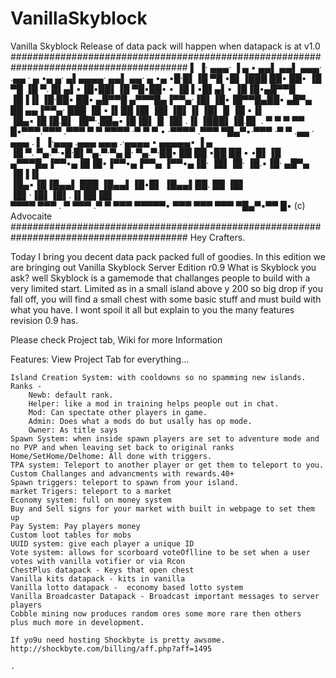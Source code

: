 # VanillaSkyblock
Vanilla Skyblock Release of data pack will happen when datapack is at v1.0
########################################################################################
 ▌ ▐· ▄▄▄·  ▐ ▄ ▪  ▄▄▌  ▄▄▌   ▄▄▄·     .▄▄ · ▄ •▄  ▄· ▄▌▄▄▄▄· ▄▄▌         ▄▄· ▄ •▄ 
▪█·█▌▐█ ▀█ •█▌▐███ ██•  ██•  ▐█ ▀█     ▐█ ▀. █▌▄▌▪▐█▪██▌▐█ ▀█▪██•  ▪     ▐█ ▌▪█▌▄▌▪
▐█▐█•▄█▀▀█ ▐█▐▐▌▐█·██▪  ██▪  ▄█▀▀█     ▄▀▀▀█▄▐▀▀▄·▐█▌▐█▪▐█▀▀█▄██▪   ▄█▀▄ ██ ▄▄▐▀▀▄·
 ███ ▐█ ▪▐▌██▐█▌▐█▌▐█▌▐▌▐█▌▐▌▐█ ▪▐▌    ▐█▄▪▐█▐█.█▌ ▐█▀·.██▄▪▐█▐█▌▐▌▐█▌.▐▌▐███▌▐█.█▌
. ▀   ▀  ▀ ▀▀ █▪▀▀▀.▀▀▀ .▀▀▀  ▀  ▀      ▀▀▀▀ ·▀  ▀  ▀ • ·▀▀▀▀ .▀▀▀  ▀█▄▀▪·▀▀▀ ·▀  ▀
        .▄▄ · ▄▄▄ . ▌ ▐·▄▄▄ .▄▄▄      ▄▄▄ .·▄▄▄▄  ▪  ▄▄▄▄▄▪         ▐ ▄            
        ▐█ ▀. ▀▄.▀·▪█·█▌▀▄.▀·▀▄ █·    ▀▄.▀·██▪ ██ ██ •██  ██ ▪     •█▌▐█           
        ▄▀▀▀█▄▐▀▀▪▄▐█▐█•▐▀▀▪▄▐▀▀▄     ▐▀▀▪▄▐█· ▐█▌▐█· ▐█.▪▐█· ▄█▀▄ ▐█▐▐▌           
        ▐█▄▪▐█▐█▄▄▌ ███ ▐█▄▄▌▐█•█▌    ▐█▄▄▌██. ██ ▐█▌ ▐█▌·▐█▌▐█▌.▐▌██▐█▌           
         ▀▀▀▀  ▀▀▀ . ▀   ▀▀▀ .▀  ▀     ▀▀▀ ▀▀▀▀▀• ▀▀▀ ▀▀▀ ▀▀▀ ▀█▄▀▪▀▀ █▪  (c) Advocaite
########################################################################################
Hey Crafters.

Today I bring you decent data pack packed full of goodies.
In this edition we are bringing out Vanilla Skyblock Server Edition r0.9
What is Skyblock you ask? well Skyblock is a gamemode that challanges people to build with a very limited start.
Limited as in a small island above y 200 so big drop if you fall off, you will find a small chest with some basic stuff and must build with what you have.
I wont spoil it all but  explain to you the many features revision 0.9 has.

Please check Project tab, Wiki for more Information

Features: View Project Tab for everything...

	Island Creation System: with cooldowns so no spamming new islands.
	Ranks - 
		Newb: default rank.
		Helper: like a mod in training helps people out in chat.
		Mod: Can spectate other players in game.
		Admin: Does what a mods do but usally has op mode.
		Owner: As title says
	Spawn System: when inside spawn players are set to adventure mode and no PVP and when leaving set back to original ranks
	Home/SetHome/Delhome: All done with triggers. 
	TPA system: Teleport to another player or get them to teleport to you.
	Custom Challanges and advancments with rewards.40+
	Spawn triggers: teleport to spawn from your island.
	market Trigers: teleport to a market
	Economy system: full on money system
	Buy and Sell signs for your market with built in webpage to set them up
	Pay System: Pay players money 
	Custom loot tables for mobs
	UUID system: give each player a unique ID
	Vote system: allows for scorboard voteOflline to be set when a user votes with vanilla votifier or via Rcon
	ChestPlus datapack - Keys that open chest
	Vanilla kits datapack - kits in vanilla
	Vanilla lotto datapack -  economy based lotto system
	Vanilla Broadcaster Datapack - Broadcast important messages to server players
	Cobble mining now produces random ores some more rare then others
	plus much more in development.
	
	If yo9u need hosting Shockbyte is pretty awsome.
	http://shockbyte.com/billing/aff.php?aff=1495

	.

